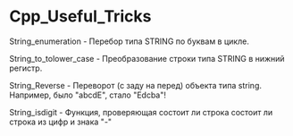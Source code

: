 # Cpp_Useful_Tricks

String_enumeration - Перебор типа STRING по буквам в цикле.

String_to_tolower_case - Преобразование строки типа STRING в нижний регистр.

String_Reverse - Переворот (с заду на перед) объекта типа string. Например, было "abcdE", стало "Edcba"!

String_isdigit - Функция, проверяющая состоит ли строка состоит ли строка из цифр и знака "-"
